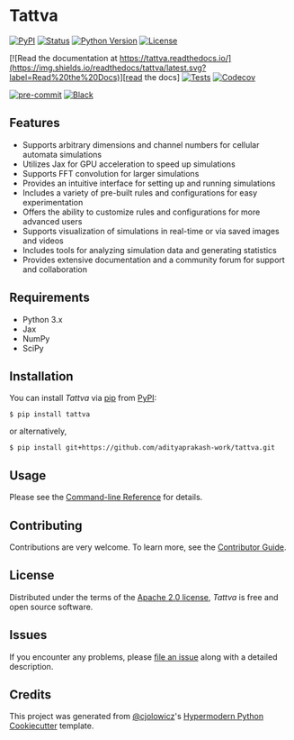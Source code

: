 # Tattva

[![PyPI](https://img.shields.io/pypi/v/tattva.svg)][pypi_]
[![Status](https://img.shields.io/pypi/status/tattva.svg)][status]
[![Python Version](https://img.shields.io/pypi/pyversions/tattva)][python version]
[![License](https://img.shields.io/pypi/l/tattva)][license]

[![Read the documentation at https://tattva.readthedocs.io/](https://img.shields.io/readthedocs/tattva/latest.svg?label=Read%20the%20Docs)][read the docs]
[![Tests](https://github.com/adityaprakash-work/tattva/workflows/Tests/badge.svg)][tests]
[![Codecov](https://codecov.io/gh/adityaprakash-work/tattva/branch/main/graph/badge.svg)][codecov]

[![pre-commit](https://img.shields.io/badge/pre--commit-enabled-brightgreen?logo=pre-commit&logoColor=white)][pre-commit]
[![Black](https://img.shields.io/badge/code%20style-black-000000.svg)][black]

[pypi_]: https://pypi.org/project/tattva/
[status]: https://pypi.org/project/tattva/
[python version]: https://pypi.org/project/tattva
[read the docs]: https://tattva.readthedocs.io/
[tests]: https://github.com/adityaprakash-work/tattva/actions?workflow=Tests
[codecov]: https://app.codecov.io/gh/adityaprakash-work/tattva
[pre-commit]: https://github.com/pre-commit/pre-commit
[black]: https://github.com/psf/black

## Features

- Supports arbitrary dimensions and channel numbers for cellular automata simulations
- Utilizes Jax for GPU acceleration to speed up simulations
- Supports FFT convolution for larger simulations
- Provides an intuitive interface for setting up and running simulations
- Includes a variety of pre-built rules and configurations for easy experimentation
- Offers the ability to customize rules and configurations for more advanced users
- Supports visualization of simulations in real-time or via saved images and videos
- Includes tools for analyzing simulation data and generating statistics
- Provides extensive documentation and a community forum for support and collaboration

## Requirements

- Python 3.x
- Jax
- NumPy
- SciPy

## Installation

You can install _Tattva_ via [pip] from [PyPI]:

```console
$ pip install tattva
```
or alternatively, 
```console
$ pip install git+https://github.com/adityaprakash-work/tattva.git
```
## Usage

Please see the [Command-line Reference] for details.

## Contributing

Contributions are very welcome.
To learn more, see the [Contributor Guide].

## License

Distributed under the terms of the [Apache 2.0 license][license],
_Tattva_ is free and open source software.

## Issues

If you encounter any problems,
please [file an issue] along with a detailed description.

## Credits

This project was generated from [@cjolowicz]'s [Hypermodern Python Cookiecutter] template.

[@cjolowicz]: https://github.com/cjolowicz
[pypi]: https://pypi.org/
[hypermodern python cookiecutter]: https://github.com/cjolowicz/cookiecutter-hypermodern-python
[file an issue]: https://github.com/adityaprakash-work/tattva/issues
[pip]: https://pip.pypa.io/

<!-- github-only -->

[license]: https://github.com/adityaprakash-work/tattva/blob/main/LICENSE
[contributor guide]: https://github.com/adityaprakash-work/tattva/blob/main/CONTRIBUTING.md
[command-line reference]: https://tattva.readthedocs.io/en/latest/usage.html
